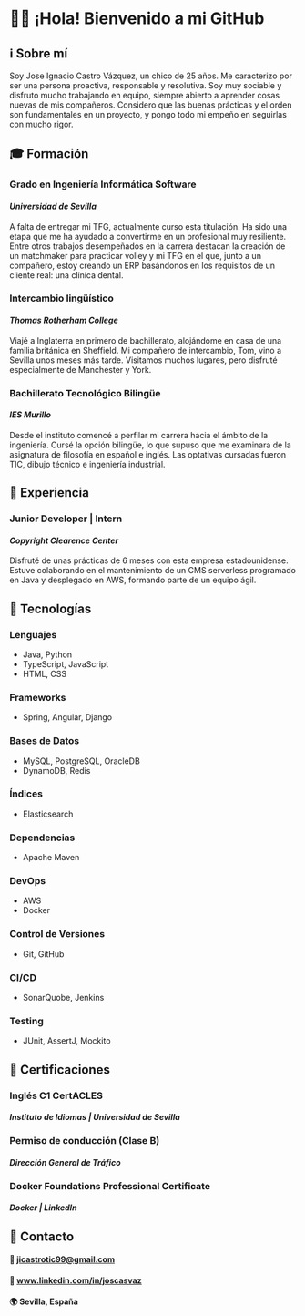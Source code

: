 # 👋🏻 ¡Hola! Bienvenido a mi GitHub

## ℹ️ **Sobre mí**
Soy Jose Ignacio Castro Vázquez, un chico de 25 años. Me caracterizo por ser una persona proactiva, responsable y resolutiva. Soy muy sociable y disfruto mucho trabajando en equipo, siempre abierto a aprender cosas nuevas de mis compañeros. Considero que las buenas prácticas y el orden son fundamentales en un proyecto, y pongo todo mi empeño en seguirlas con mucho rigor.

## 🎓 **Formación**
### Grado en Ingeniería Informática Software
#### _Universidad de Sevilla_
A falta de entregar mi TFG, actualmente curso esta titulación. Ha sido una etapa que me ha ayudado a convertirme en un profesional muy resiliente. Entre otros trabajos desempeñados en la carrera destacan la creación de un matchmaker para practicar volley y mi TFG en el que, junto a un compañero, estoy creando un ERP basándonos en los requisitos de un cliente real: una clínica dental.
### Intercambio lingüístico
#### _Thomas Rotherham College_
Viajé a Inglaterra en primero de bachillerato, alojándome en casa de una familia británica en Sheffield. Mi compañero de intercambio, Tom, vino a Sevilla unos meses más tarde. Visitamos muchos lugares, pero disfruté especialmente de Manchester y York.
### Bachillerato Tecnológico Bilingüe
#### _IES Murillo_
Desde el instituto comencé a perfilar mi carrera hacia el ámbito de la ingeniería. Cursé la opción bilingüe, lo que supuso que me examinara de la asignatura de filosofía en español e inglés. Las optativas cursadas fueron TIC, dibujo técnico e ingeniería industrial.

## 🧰 **Experiencia**
### Junior Developer | Intern
#### _Copyright Clearence Center_
Disfruté de unas prácticas de 6 meses con esta empresa estadounidense. Estuve colaborando en el mantenimiento de un CMS serverless programado en Java y desplegado en AWS, formando parte de un equipo ágil.

## 🔧 **Tecnologías**
### Lenguajes
- Java, Python
- TypeScript, JavaScript
- HTML, CSS
### Frameworks
- Spring, Angular, Django
### Bases de Datos
- MySQL, PostgreSQL, OracleDB
- DynamoDB, Redis
### Índices
- Elasticsearch
### Dependencias
- Apache Maven
### DevOps
- AWS
- Docker
### Control de Versiones
- Git, GitHub
### CI/CD
- SonarQuobe, Jenkins
### Testing
- JUnit, AssertJ, Mockito

## 🏅 **Certificaciones**
### Inglés C1 CertACLES
#### _Instituto de Idiomas | Universidad de Sevilla_
### Permiso de conducción (Clase B)
#### _Dirección General de Tráfico_
### Docker Foundations Professional Certificate
#### _Docker | LinkedIn_

## 👤 **Contacto**
#### 📩 jicastrotic99@gmail.com
#### 🔗 www.linkedin.com/in/joscasvaz
#### 🌍 Sevilla, España
